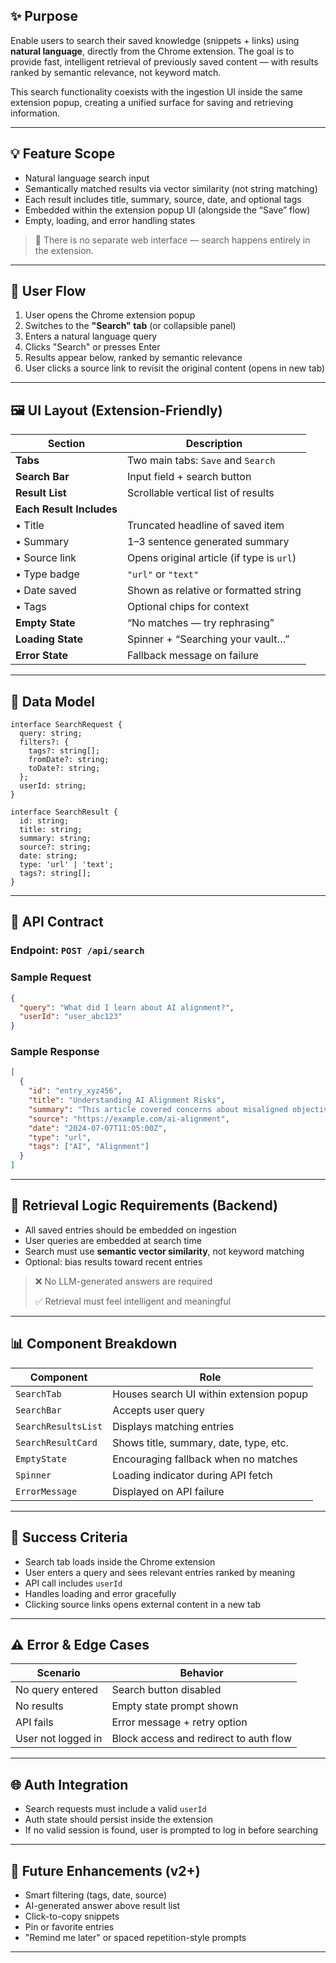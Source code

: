 ## ✨ Purpose

Enable users to search their saved knowledge (snippets + links) using **natural language**, directly from the Chrome extension. The goal is to provide fast, intelligent retrieval of previously saved content — with results ranked by semantic relevance, not keyword match.

This search functionality coexists with the ingestion UI inside the same extension popup, creating a unified surface for saving and retrieving information.

---

## 💡 Feature Scope

- Natural language search input
- Semantically matched results via vector similarity (not string matching)
- Each result includes title, summary, source, date, and optional tags
- Embedded within the extension popup UI (alongside the “Save” flow)
- Empty, loading, and error handling states

> 🔁 There is no separate web interface — search happens entirely in the extension.
> 

---

## 🤠 User Flow

1. User opens the Chrome extension popup
2. Switches to the **"Search" tab** (or collapsible panel)
3. Enters a natural language query
4. Clicks "Search" or presses Enter
5. Results appear below, ranked by semantic relevance
6. User clicks a source link to revisit the original content (opens in new tab)

---

## 🖼️ UI Layout (Extension-Friendly)

| Section | Description |
| --- | --- |
| **Tabs** | Two main tabs: `Save` and `Search` |
| **Search Bar** | Input field + search button |
| **Result List** | Scrollable vertical list of results |
| **Each Result Includes** |  |
| • Title | Truncated headline of saved item |
| • Summary | 1–3 sentence generated summary |
| • Source link | Opens original article (if type is `url`) |
| • Type badge | `"url"` or `"text"` |
| • Date saved | Shown as relative or formatted string |
| • Tags | Optional chips for context |
| **Empty State** | “No matches — try rephrasing” |
| **Loading State** | Spinner + “Searching your vault…” |
| **Error State** | Fallback message on failure |

---

## 📂 Data Model

```
interface SearchRequest {
  query: string;
  filters?: {
    tags?: string[];
    fromDate?: string;
    toDate?: string;
  };
  userId: string;
}

```

```
interface SearchResult {
  id: string;
  title: string;
  summary: string;
  source?: string;
  date: string;
  type: 'url' | 'text';
  tags?: string[];
}

```

---

## 📆 API Contract

### Endpoint: `POST /api/search`

### Sample Request

```json
{
  "query": "What did I learn about AI alignment?",
  "userId": "user_abc123"
}

```

### Sample Response

```json
[
  {
    "id": "entry_xyz456",
    "title": "Understanding AI Alignment Risks",
    "summary": "This article covered concerns about misaligned objectives in powerful AI systems...",
    "source": "https://example.com/ai-alignment",
    "date": "2024-07-07T11:05:00Z",
    "type": "url",
    "tags": ["AI", "Alignment"]
  }
]

```

---

## 🧠 Retrieval Logic Requirements (Backend)

- All saved entries should be embedded on ingestion
- User queries are embedded at search time
- Search must use **semantic vector similarity**, not keyword matching
- Optional: bias results toward recent entries

> ❌ No LLM-generated answers are required
> 
> 
> ✅ Retrieval must feel intelligent and meaningful
> 

---

## 📊 Component Breakdown

| Component | Role |
| --- | --- |
| `SearchTab` | Houses search UI within extension popup |
| `SearchBar` | Accepts user query |
| `SearchResultsList` | Displays matching entries |
| `SearchResultCard` | Shows title, summary, date, type, etc. |
| `EmptyState` | Encouraging fallback when no matches |
| `Spinner` | Loading indicator during API fetch |
| `ErrorMessage` | Displayed on API failure |

---

## 🚀 Success Criteria

- Search tab loads inside the Chrome extension
- User enters a query and sees relevant entries ranked by meaning
- API call includes `userId`
- Handles loading and error gracefully
- Clicking source links opens external content in a new tab

---

## ⚠️ Error & Edge Cases

| Scenario | Behavior |
| --- | --- |
| No query entered | Search button disabled |
| No results | Empty state prompt shown |
| API fails | Error message + retry option |
| User not logged in | Block access and redirect to auth flow |

---

## 🌐 Auth Integration

- Search requests must include a valid `userId`
- Auth state should persist inside the extension
- If no valid session is found, user is prompted to log in before searching

---

## 🔮 Future Enhancements (v2+)

- Smart filtering (tags, date, source)
- AI-generated answer above result list
- Click-to-copy snippets
- Pin or favorite entries
- "Remind me later" or spaced repetition-style prompts

---